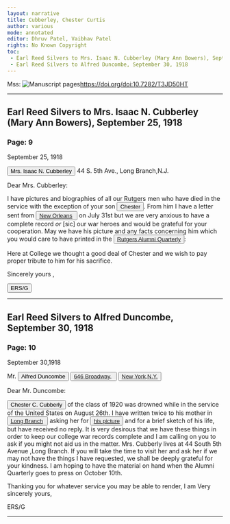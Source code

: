 ```yaml
---
layout: narrative
title: Cubberley, Chester Curtis
author: various
mode: annotated
editor: Dhruv Patel, Vaibhav Patel
rights: No Known Copyright
toc: 
 - Earl Reed Silvers to Mrs. Isaac N. Cubberley (Mary Ann Bowers), September 25, 1918
 - Earl Reed Silvers to Alfred Duncombe, September 30, 1918
---
```


Mss: <a href="https://doi.org/doi:10.7282/T3JD50HT" target="_blank"><img src="../../assets/photo-icon.png" alt="Manuscript pages" style="display:inline-block; margin-bottom:-3px;">https://doi.org/doi:10.7282/T3JD50HT</a>
* * *
## Earl Reed Silvers to Mrs. Isaac N. Cubberley (Mary Ann Bowers), September 25, 1918


### Page: 9


<p class="right">September 25, 1918</p>
<button data-balloon-pos="up" data-balloon-length="large" data-balloon="Bowers, Mary Ann | Born: 1853. Died: 1934.
Mother.">Mrs. Isaac N. Cubberley</button>  
44 S. 5th Ave.,  
Long Branch,N.J.

<p class="left">Dear Mrs. Cubberley:</p>

I have pictures and biographies of all our Rutgers men who have died in the service with the exception of your son <button data-balloon-pos="up" data-balloon-length="large" data-balloon="Cubberley, Chester C. | Born: 1897. Died: 1918.
Cadet, Naval Reserve Force.">Chester</button>. From him I have a letter sent from <button data-balloon-pos="up" data-balloon-length="large" data-balloon="New Orleans, LA"><a href='https://tools.wmflabs.org/geohack/geohack.php?params=29_56_59_N_90_1_45_W'>New Orleans</a> </button> on July 31st but we are very anxious to have a complete record _or_ [sic] our war heroes and would be grateful for your cooperation. May we have his picture and any facts concerning him which you would care to have printed in the <button data-balloon-pos="up" data-balloon-length="large" data-balloon="The first incarnation of the Rutgers Magazine. It ran from October 1914 to July 1921. | From: Special Collections and University Archives, Rutgers University Libraries"> <a href="https://www.libraries.rutgers.edu/alumni/rutgers_magazine">Rutgers Alumni Quarterly</a> </button>:

 Here at College we thought a good deal of Chester and we wish to pay proper tribute to him for his sacrifice.

<p class="indent-1">Sincerely yours ,</p>


<p class="indent-2"><button data-balloon-pos="up" data-balloon-length="large" data-balloon="Silvers, Earl Reed | Born: 1891. Died: 1948.
Director, War Service Bureau.">ERS/G</button></p>

* * * 

## Earl Reed Silvers to Alfred Duncombe, September 30, 1918


### Page: 10


<p class="right">September 30,1918</p>
Mr. <button data-balloon-pos="up" data-balloon-length="large" data-balloon="Duncombe, Alfred | Born: 1860. Died: 1944.
Pastor, Dutch Reformed Church.">Alfred Duncombe</button>  
<button data-balloon-pos="up" data-balloon-length="large" data-balloon="646 Broadway, Long Branch, NJ"><a href='https://tools.wmflabs.org/geohack/geohack.php?params=40_17_56_N_74_0_17_W'>646 Broadway,</a> </button>  
<button data-balloon-pos="up" data-balloon-length="large" data-balloon="The address given here appears to be incorrect. Duncombe was a pastor in Long Branch, not New York City."> <a href="">New York,N.Y.</a> </button>

<p class="left">Dear Mr. Duncombe:</p>

<button data-balloon-pos="up" data-balloon-length="large" data-balloon="Cubberley, Chester C. | Born: 1897. Died: 1918.
Cadet, Naval Reserve Force.">Chester C. Cubberly</button> of the class of 1920 was drowned while in the service of the United States on August 26th. I have written twice to his mother in <button data-balloon-pos="up" data-balloon-length="large" data-balloon="44 South Fifth Avenue, Long Branch, NJ"><a href='https://tools.wmflabs.org/geohack/geohack.php?params=40_17_43_N_73_59_23_W'>Long Branch</a> </button> asking her for <button data-balloon-pos="up" data-balloon-length="large" data-balloon="Silvers is often asking for pictures so that he can publish them in the Rutgers Alumni Quarterly."> <a href="">his picture</a> </button> and for a brief sketch of his life, but have received no reply. It is very desirous that we have these things in order to keep our college war records complete and I am calling on you to ask if you might not aid us in the matter. Mrs. Cubberly lives at 44 South 5th Avenue ,Long Branch. If you will take the time to visit her and ask her if we may not have the things I have requested, we shall be deeply grateful for your kindness. I am hoping to have the material on hand when the Alumni Quarterly goes to press on October 10th.

<p class="indent-1">Thanking you for whatever service you may be able to render, I am
 Very sincerely yours,</p>


<p class="indent-2">ERS/G</p>

* * * 
